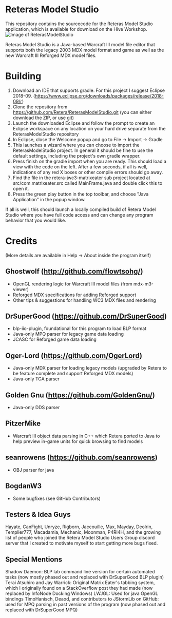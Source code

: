 # Reteras Model Studio
This repository contains the sourcecode for the Reteras Model Studio application, which is available for download on the Hive Workshop.
![Image of ReterasModelStudio](https://www.hiveworkshop.com/data/ratory-images/159/159964-e1b13fddb241fe69a198f443b00b1637.png)

Reteras Model Studio is a Java-based Warcraft III model file editor that supports both the legacy 2003 MDX model format and game as well as the new Warcraft III Reforged MDX model files.

# Building
1. Download an IDE that supports gradle. For this project I suggest Eclipse 2018-09. (https://www.eclipse.org/downloads/packages/release/2018-09/r)
2. Clone the repository from https://github.com/Retera/ReterasModelStudio.git (you can either download the ZIP, or use git)
3. Launch the downloaded Eclipse and follow the prompt to create an Eclipse workspace on any location on your hard drive separate from the ReterasModelStudio repository
4. In Eclipse, close the Welcome popup and go to File -> Import -> Gradle
5. This launches a wizard where you can choose to import the ReterasModelStudio project. In general it should be fine to use the default settings, including the project's own gradle wrapper.
6. Press finish on the gradle import when you are ready. This should load a view with the code on the left. After a few seconds, if all is well, indications of any red X boxes or other compile errors should go away.
8. Find the file in the retera-jwc3-matrixeater sub project located at src/com.matrixeater.src called MainFrame.java and double click this to open it.
9. Press the green play button in the top toolbar, and choose "Java Application" in the popup window.

If all is well, this should launch a locally compiled build of Retera Model Studio where you have full code access and can change any program behavior that you would like.

# Credits
(More details are available in Help -> About inside the program itself)

## Ghostwolf (http://github.com/flowtsohg/)
 - OpenGL rendering logic for Warcraft III model files (from mdx-m3-viewer)
 - Reforged MDX specifications for adding Reforged support
 - Other tips & suggestions for handling WC3 MDX files and rendering

## DrSuperGood (https://github.com/DrSuperGood)
 - blp-iio-plugin, foundational for this program to load BLP format
 - Java-only MPQ parser for legacy game data loading
 - JCASC for Reforged game data loading

## Oger-Lord (https://github.com/OgerLord)
 - Java-only MDX parser for loading legacy models (upgraded by Retera to be feature complete and support Reforged MDX models)
 - Java-only TGA parser

## Golden Gnu (https://github.com/GoldenGnu/)
 - Java-only DDS parser

## PitzerMike
 - Warcraft III object data parsing in C++ which Retera ported to Java to help preview in-game units for quick browsing to find models
 
## seanrowens (https://github.com/seanrowens)
 - OBJ parser for java
 
## BogdanW3
 - Some bugfixes (see GitHub Contributors)

## Testers & Idea Guys
Hayate, CanFight, Unryze, Rigborn, Jaccouille, Max, Mayday, Deolrin, Templier777, Macadamia, Mechanic, Moonman, P4RI4H, and the growing list of people who joined the Retera Model Studio Users Group discord server that I created to motivate myself to start getting more bugs fixed.

## Special Mentions
Shadow Daemon: BLP lab command line version for certain automated tasks (now mostly phased out and replaced with DrSuperGood BLP plugin)
Terai Atsuhiro and Jay Warrick: Original Matrix Eater's tabbing system, which I originally found on a StackOverflow post they had made (now replaced by InfoNode Docking Windows)
LWJGL: Used for java OpenGL bindings
TimoHanisch, Deaod, and contributors to JStormLib on GitHub: used for MPQ parsing in past versions of the program (now phased out and replaced with DrSuperGood MPQ)

